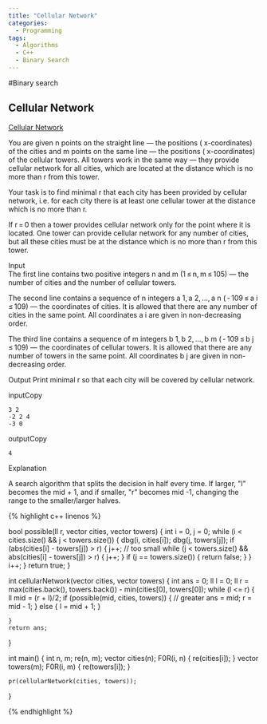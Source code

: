 ```yaml
---
title: "Cellular Network"
categories:
  - Programming
tags:
  - Algorithms
  - C++
  - Binary Search
---
```


#Binary search

## Cellular Network

[Cellular Network](https://codeforces.com/problemset/problem/702/C)  

You are given n points on the straight line — the positions ( x-coordinates) of the cities and m points on the same line — the positions ( x-coordinates) of the cellular towers. All towers work in the same way — they provide cellular network for all cities, which are located at the distance which is no more than r from this tower.  

Your task is to find minimal r that each city has been provided by cellular network, i.e. for each city there is at least one cellular tower at the distance which is no more than r.  

If r = 0 then a tower provides cellular network only for the point where it is located. One tower can provide cellular network for any number of cities, but all these cities must be at the distance which is no more than r from this tower.  

Input  
The first line contains two positive integers n and m (1 ≤ n, m ≤ 105) — the number of cities and the number of cellular towers.  

The second line contains a sequence of n integers a 1, a 2, ..., a n ( - 109 ≤ a i ≤ 109) — the coordinates of cities. It is allowed that there are any number of cities in the same point. All coordinates a i are given in non-decreasing order.  

The third line contains a sequence of m integers b 1, b 2, ..., b m ( - 109 ≤ b j ≤ 109) — the coordinates of cellular towers. It is allowed that there are any number of towers in the same point. All coordinates b j are given in non-decreasing order.  

Output
Print minimal r so that each city will be covered by cellular network.  

inputCopy
```
3 2
-2 2 4
-3 0
```
outputCopy
```
4
```


Explanation  

A search algorithm that splits the decision in half every time. If larger, "l" becomes the mid + 1, and if smaller, "r" becomes mid -1, changing the range to the smaller/larger halves.


{% highlight c++ linenos %}


bool possible(ll r, vector<ll> cities, vector<ll> towers) {
    int i = 0, j = 0;
    while (i < cities.size() && j < towers.size()) {
        dbg(i, cities[i]);
        dbg(j, towers[j]);
        if (abs(cities[i] - towers[j]) > r) {
            j++;
            // too small
            while (j < towers.size() && abs(cities[i] - towers[j]) > r) {
                j++;
            }
            if (j == towers.size()) {
                return false;
            }
        }
        i++;
    }
    return true;
}

int cellularNetwork(vector<ll> cities, vector<ll> towers) {
    int ans = 0;
    ll l = 0;
    ll r = max(cities.back(), towers.back()) - min(cities[0], towers[0]);
    while (l <= r) {
        ll mid = (r + l)/2;
        if (possible(mid, cities, towers)) {
            // greater
            ans = mid;
            r = mid - 1;
        }
        else {
            l = mid + 1;
        }

    }
    return ans;
}

int main() {
    int n, m;
    re(n, m);
    vector<ll> cities(n);
    F0R(i, n) {
        re(cities[i]);
    }
    vector<ll> towers(m);
    F0R(i, m) {
        re(towers[i]);
    }

    pr(cellularNetwork(cities, towers));

}

{% endhighlight %}
